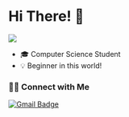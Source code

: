 <h1>Hi There! 👋</h1>

![](https://github-readme-stats.vercel.app/api/top-langs/?username=lauralobo21&theme=dracula&hide_border=false&include_all_commits=true&count_private=true&layout=compact)
- 🎓 Computer Science Student
- 💡 Beginner in this world!

<h3> 🤝🏻 Connect with Me </h3>

<p align="center">

[![Gmail Badge](https://img.shields.io/badge/lauralobo364@gmail.com-D14836?style=for-the-badge&logo=gmail&logoColor=white&link=mailto:lauralobo364@gmail.com)](mailto:lauralobo364@gmail.com)

</p>

